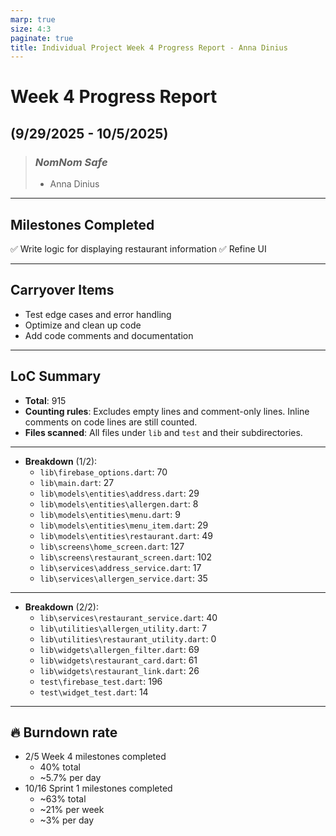 ```yaml
---
marp: true
size: 4:3
paginate: true
title: Individual Project Week 4 Progress Report - Anna Dinius
---
```


# Week 4 Progress Report

## (9/29/2025 - 10/5/2025)

> ### _NomNom Safe_
>
> - Anna Dinius

---

## Milestones Completed

✅ Write logic for displaying restaurant information
✅ Refine UI

---

## Carryover Items

- Test edge cases and error handling
- Optimize and clean up code
- Add code comments and documentation

---

## LoC Summary

- **Total**: 915
- **Counting rules**: Excludes empty lines and comment-only lines. Inline comments on code lines are still counted.
- **Files scanned**: All files under `lib` and `test` and their subdirectories.

---

- **Breakdown** (1/2):
  - `lib\firebase_options.dart`: 70
  - `lib\main.dart`: 27
  - `lib\models\entities\address.dart`: 29
  - `lib\models\entities\allergen.dart`: 8
  - `lib\models\entities\menu.dart`: 9
  - `lib\models\entities\menu_item.dart`: 29
  - `lib\models\entities\restaurant.dart`: 49
  - `lib\screens\home_screen.dart`: 127
  - `lib\screens\restaurant_screen.dart`: 102
  - `lib\services\address_service.dart`: 17
  - `lib\services\allergen_service.dart`: 35

---

- **Breakdown** (2/2):
  - `lib\services\restaurant_service.dart`: 40
  - `lib\utilities\allergen_utility.dart`: 7
  - `lib\utilities\restaurant_utility.dart`: 0
  - `lib\widgets\allergen_filter.dart`: 69
  - `lib\widgets\restaurant_card.dart`: 61
  - `lib\widgets\restaurant_link.dart`: 26
  - `test\firebase_test.dart`: 196
  - `test\widget_test.dart`: 14

---

## 🔥 Burndown rate

- 2/5 Week 4 milestones completed
  - 40% total
  - ~5.7% per day
- 10/16 Sprint 1 milestones completed
  - ~63% total
  - ~21% per week
  - ~3% per day
